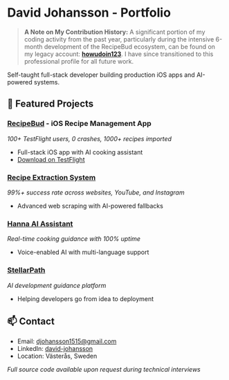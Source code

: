 # David Johansson - Portfolio

> **A Note on My Contribution History:** A significant portion of my coding activity from the past year, particularly during the intensive 6-month development of the RecipeBud ecosystem, can be found on my legacy account: **[howudoin123](https://github.com/howudoin123)**. I have since transitioned to this professional profile for all future work.

Self-taught full-stack developer building production iOS apps and AI-powered systems.

## 🚀 Featured Projects

### [RecipeBud](./recipebud/) - iOS Recipe Management App
*100+ TestFlight users, 0 crashes, 1000+ recipes imported*
- Full-stack iOS app with AI cooking assistant
- [Download on TestFlight](https://testflight.apple.com/join/H7S3Es39)

### [Recipe Extraction System](./recipe-scraper/)
*99%+ success rate across websites, YouTube, and Instagram*
- Advanced web scraping with AI-powered fallbacks

### [Hanna AI Assistant](./hanna-ai/)
*Real-time cooking guidance with 100% uptime*
- Voice-enabled AI with multi-language support

### [StellarPath](./stellarpath/)
*AI development guidance platform*
- Helping developers go from idea to deployment

## 📫 Contact
- Email: djohansson1515@gmail.com
- LinkedIn: [david-johansson](https://www.linkedin.com/in/david-johansson-1b361a333/)
- Location: Västerås, Sweden

*Full source code available upon request during technical interviews*

